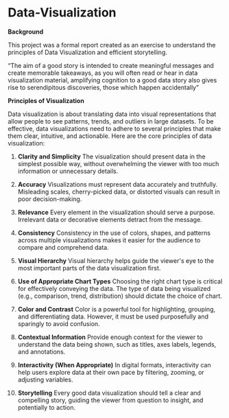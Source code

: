 # Data-Visualization 

**Background**

This project was a formal report created as an exercise to understand the principles of Data Visualization and efficient storytelling. 

“The aim of a good story is intended to create meaningful messages and create memorable takeaways, as you will often read or hear in data visualization material, amplifying cognition to a good data story also gives rise to serendipitous discoveries, those which happen accidentally”

**Principles of Visualization** 

Data visualization is about translating data into visual representations that allow people to see patterns, trends, and outliers in large datasets. To be effective, data visualizations need to adhere to several principles that make them clear, intuitive, and actionable. Here are the core principles of data visualization:

1. **Clarity and Simplicity**
The visualization should present data in the simplest possible way, without overwhelming the viewer with too much information or unnecessary details.

2. **Accuracy**
Visualizations must represent data accurately and truthfully. Misleading scales, cherry-picked data, or distorted visuals can result in poor decision-making.

3. **Relevance**
Every element in the visualization should serve a purpose. Irrelevant data or decorative elements detract from the message.

4. **Consistency**
Consistency in the use of colors, shapes, and patterns across multiple visualizations makes it easier for the audience to compare and comprehend data.

5. **Visual Hierarchy**
Visual hierarchy helps guide the viewer's eye to the most important parts of the data visualization first.

6. **Use of Appropriate Chart Types**
Choosing the right chart type is critical for effectively conveying the data. The type of data being visualized (e.g., comparison, trend, distribution) should dictate the choice of chart.

7. **Color and Contrast**
Color is a powerful tool for highlighting, grouping, and differentiating data. However, it must be used purposefully and sparingly to avoid confusion.

8. **Contextual Information**
Provide enough context for the viewer to understand the data being shown, such as titles, axes labels, legends, and annotations.

9. **Interactivity (When Appropriate)**
In digital formats, interactivity can help users explore data at their own pace by filtering, zooming, or adjusting variables.

10. **Storytelling**
Every good data visualization should tell a clear and compelling story, guiding the viewer from question to insight, and potentially to action.





